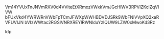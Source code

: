 Vm14YVUxTnJNVmRXV0d4VVlteEtXRmxzVWxkVmJGcHlWV3RPVlZKclZqVlVW
bFUxVkd4YWRWRnVWbFpTCmJFWXpWWHBDVDJSRk9WbFNiVVpXQ2xaRVFUVlJN
bVIzWWtac2RGSlVNRXREYlRWNlduYzlQUW9LZW0xMwoKd3Rz

ldp
